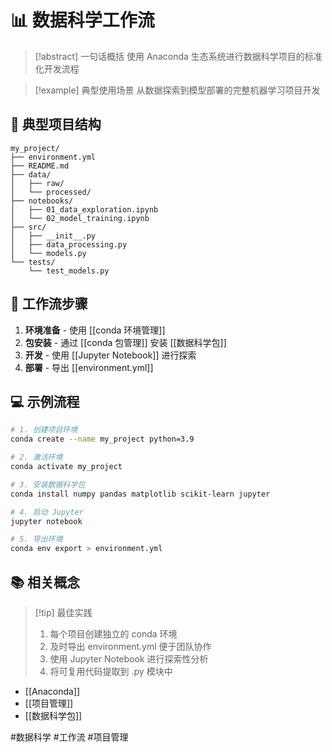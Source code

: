 # 📊 数据科学工作流

> [!abstract] 一句话概括
> 使用 Anaconda 生态系统进行数据科学项目的标准化开发流程

> [!example] 典型使用场景
> 从数据探索到模型部署的完整机器学习项目开发

## 📁 典型项目结构

```
my_project/
├── environment.yml
├── README.md
├── data/
│   ├── raw/
│   └── processed/
├── notebooks/
│   ├── 01_data_exploration.ipynb
│   └── 02_model_training.ipynb
├── src/
│   ├── __init__.py
│   ├── data_processing.py
│   └── models.py
└── tests/
    └── test_models.py
```

## 🔄 工作流步骤

1. **环境准备** - 使用 [[conda 环境管理]]
2. **包安装** - 通过 [[conda 包管理]] 安装 [[数据科学包]]
3. **开发** - 使用 [[Jupyter Notebook]] 进行探索
4. **部署** - 导出 [[environment.yml]]

## 💻 示例流程

```bash
# 1. 创建项目环境
conda create --name my_project python=3.9

# 2. 激活环境
conda activate my_project

# 3. 安装数据科学包
conda install numpy pandas matplotlib scikit-learn jupyter

# 4. 启动 Jupyter
jupyter notebook

# 5. 导出环境
conda env export > environment.yml
```

## 📚 相关概念

> [!tip] 最佳实践
> 1. 每个项目创建独立的 conda 环境
> 2. 及时导出 environment.yml 便于团队协作
> 3. 使用 Jupyter Notebook 进行探索性分析
> 4. 将可复用代码提取到 .py 模块中

- [[Anaconda]]
- [[项目管理]]
- [[数据科学包]]

#数据科学 #工作流 #项目管理
